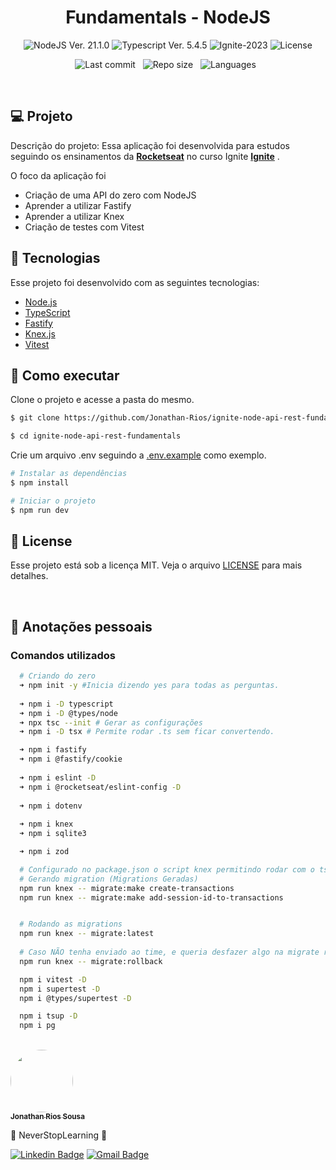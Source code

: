 <h1 align="center">Fundamentals - NodeJS</h1>

<p align="center">
  <img 
    src="https://img.shields.io/badge/NodeJS-21.1.0-blue" 
    alt="NodeJS Ver. 21.1.0"
  />
  <img 
    src="https://img.shields.io/badge/Typescript-5.4.5-blue"
    alt="Typescript Ver. 5.4.5" 
  />
  <img
    src="https://img.shields.io/badge/Ignite-2023-green" 
    alt="Ignite-2023"
  />
  <img 
    alt="License"
    src="https://img.shields.io/static/v1?label=license&message=MIT&color=E51C44&labelColor=0A1033"
  />
</p>

<div align="center">

  ![Last commit](https://img.shields.io/github/last-commit/Jonathan-Rios/ignite-node-api-rest-fundamentals?color=4DA1CD 'Last commit') &nbsp;
  ![Repo size](https://img.shields.io/github/repo-size/Jonathan-Rios/ignite-node-api-rest-fundamentals?color=4DA1CD 'Repo size') &nbsp;
  ![Languages](https://img.shields.io/github/languages/count/Jonathan-Rios/ignite-node-api-rest-fundamentals?color=4DA1CD 'Languages') &nbsp;

</div>
 
<br>

## 💻 Projeto
Descrição do projeto:
Essa aplicação foi desenvolvida para estudos seguindo os ensinamentos da **[Rocketseat](https://www.rocketseat.com.br/)** no curso Ignite **[Ignite](https://www.rocketseat.com.br/ignite)** .
 

O foco da aplicação foi 
* Criação de uma API do zero com NodeJS
* Aprender a utilizar Fastify
* Aprender a utilizar Knex
* Criação de testes com Vitest

## 🧪 Tecnologias

Esse projeto foi desenvolvido com as seguintes tecnologias:

- [Node.js](https://nodejs.org/)
- [TypeScript](https://www.typescriptlang.org/)
- [Fastify](https://expo.dev/)
- [Knex.js](https://knexjs.org/)
- [Vitest](https://vitest.dev/)
 
 
## 🚀 Como executar

Clone o projeto e acesse a pasta do mesmo.

```bash
$ git clone https://github.com/Jonathan-Rios/ignite-node-api-rest-fundamentals.git

$ cd ignite-node-api-rest-fundamentals
```
 Crie um arquivo .env seguindo a [.env.example](./.env.example) como exemplo.

```bash
# Instalar as dependências
$ npm install

# Iniciar o projeto
$ npm run dev
```

## 📝 License

Esse projeto está sob a licença MIT. Veja o arquivo [LICENSE](./LICENSE.md) para mais detalhes.

<br />


## 📓 Anotações pessoais

<h3>Comandos utilizados</h3>

```bash
  # Criando do zero
  ➜ npm init -y #Inicia dizendo yes para todas as perguntas.
  
  ➜ npm i -D typescript
  ➜ npm i -D @types/node
  ➜ npx tsc --init # Gerar as configurações
  ➜ npm i -D tsx # Permite rodar .ts sem ficar convertendo.

  ➜ npm i fastify
  ➜ npm i @fastify/cookie
  
  ➜ npm i eslint -D         
  ➜ npm i @rocketseat/eslint-config -D
  
  ➜ npm i dotenv
  
  ➜ npm i knex       
  ➜ npm i sqlite3

  ➜ npm i zod

  # Configurado no package.json o script knex permitindo rodar com o tsx.
  # Gerando migration (Migrations Geradas)
  npm run knex -- migrate:make create-transactions
  npm run knex -- migrate:make add-session-id-to-transactions


  # Rodando as migrations
  npm run knex -- migrate:latest
  
  # Caso NÃO tenha enviado ao time, e queria desfazer algo na migrate rodada (do contrário crie uma nova migration com a correção.)
  npm run knex -- migrate:rollback

  npm i vitest -D
  npm i supertest -D 
  npm i @types/supertest -D

  npm i tsup -D
  npm i pg
```

<br />

<a href="https://github.com/Jonathan-Rios">
 <img src="https://github.com/Jonathan-Rios.png" width="100px;" alt="" style="border-radius:50%" />
 <br />
 <sub><b>Jonathan Rios Sousa</b></sub></a>

💠 NeverStopLearning 💠
 

[![Linkedin Badge](https://img.shields.io/badge/-Jonathan-blue?style=flat-square&logo=Linkedin&logoColor=white&link=https://www.linkedin.com/in/jonathan-rios-sousa-19b3431b6/)](https://www.linkedin.com/in/jonathan-rios-sousa-19b3431b6/) 
[![Gmail Badge](https://img.shields.io/badge/-jonathan.riosousa@gmail.com-c14438?style=flat-square&logo=Gmail&logoColor=white&link=mailto:jonathan.riosousa@gmail.com)](mailto:jonathan.riosousa@gmail.com)